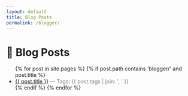 ```yaml
---
layout: default
title: Blog Posts
permalink: /blogger/
---
```


<h1>📝 Blog Posts</h1>

<div id="tag-buttons"></div>
<ul id="blog-list">
  {% for post in site.pages %}
    {% if post.path contains 'blogger/' and post.title %}
      <li class="blog-post" data-tags="{{ post.tags | join: ' ' }}">
        <a href="{{ post.url }}">{{ post.title }}</a>
        <span style="color: gray;"> — Tags: {{ post.tags | join: ', ' }}</span>
      </li>
    {% endif %}
  {% endfor %}
</ul>

<script>
  // Collect all tags
  const posts = document.querySelectorAll('.blog-post');
  const tagSet = new Set();

  posts.forEach(post => {
    const tags = post.dataset.tags.split(' ');
    tags.forEach(tag => tagSet.add(tag));
  });

  // Render tag buttons
  const tagContainer = document.getElementById('tag-buttons');
  const allBtn = document.createElement('button');
  allBtn.textContent = 'Show All';
  allBtn.onclick = () => {
    posts.forEach(p => p.style.display = '');
  };
  tagContainer.appendChild(allBtn);

  tagSet.forEach(tag => {
    const btn = document.createElement('button');
    btn.textContent = tag;
    btn.onclick = () => {
      posts.forEach(p => {
        p.style.display = p.dataset.tags.includes(tag) ? '' : 'none';
      });
    };
    tagContainer.appendChild(btn);
  });
</script>
